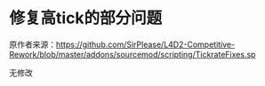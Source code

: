 # 修复高tick的部分问题



原作者来源：https://github.com/SirPlease/L4D2-Competitive-Rework/blob/master/addons/sourcemod/scripting/TickrateFixes.sp



无修改
